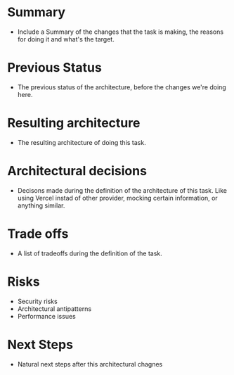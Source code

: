 # Summary

- Include a Summary of the changes that the task is making, the reasons for doing it and what's the target.

# Previous Status

- The previous status of the architecture, before the changes we're doing here.

# Resulting architecture

- The resulting architecture of doing this task.

# Architectural decisions

- Decisons made during the definition of the architecture of this task. Like using Vercel instad of other provider, mocking certain information, or anything similar.

# Trade offs

- A list of tradeoffs during the definition of the task.

# Risks
- Security risks
- Architectural antipatterns
- Performance issues

# Next Steps

- Natural next steps after this architectural chagnes


